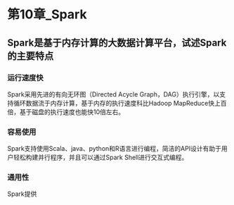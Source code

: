 # 第10章_Spark

## Spark是基于内存计算的大数据计算平台，试述Spark的主要特点

### 运行速度快

Spark采用先进的有向无环图（Directed Acycle Graph，DAG）执行引擎，以支持循环数据流于内存计算，基于内存的执行速度科比Hadoop MapReduce快上百倍，基于磁盘的执行速度也能快10倍左右。

### 容易使用

Spark支持使用Scala、java、python和R语言进行编程，简洁的API设计有助于用户轻松构建并行程序，并且可以通过Spark Shell进行交互式编程。

### 通用性

Spark提供

